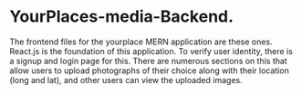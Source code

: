 # YourPlaces-media-Backend.
The frontend files for the yourplace MERN application are these ones. React.js is the foundation of this application. To verify user identity, there is a signup and login page for this. There are numerous sections on this that allow users to upload photographs of their choice along with their location (long and lat), and other users can view the uploaded images. 
